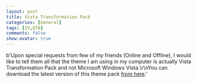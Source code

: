 ```yaml
---
layout: post
title: Vista Transformation Pack
categories: [General]
tags: [IV,GTA]
comments: false
show-avatar: true
---
```


b'Upon special requests from few of my friends (Online and Offline), I would like to tell them all that the theme I am using in my computer is actually Vista Transformation Pack and not Microsoft Windows Vista.\r\nYou can download the latest version of this theme pack [from here](http://www.softpedia.com/progDownload/Vista-Transformation-Pack-Download-32042.html).'